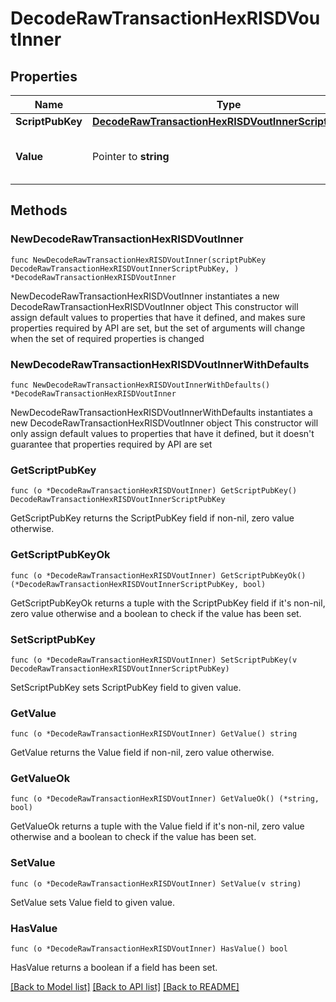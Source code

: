 # DecodeRawTransactionHexRISDVoutInner

## Properties

Name | Type | Description | Notes
------------ | ------------- | ------------- | -------------
**ScriptPubKey** | [**DecodeRawTransactionHexRISDVoutInnerScriptPubKey**](DecodeRawTransactionHexRISDVoutInnerScriptPubKey.md) |  | 
**Value** | Pointer to **string** | Represents the sent/received amount. | [optional] 

## Methods

### NewDecodeRawTransactionHexRISDVoutInner

`func NewDecodeRawTransactionHexRISDVoutInner(scriptPubKey DecodeRawTransactionHexRISDVoutInnerScriptPubKey, ) *DecodeRawTransactionHexRISDVoutInner`

NewDecodeRawTransactionHexRISDVoutInner instantiates a new DecodeRawTransactionHexRISDVoutInner object
This constructor will assign default values to properties that have it defined,
and makes sure properties required by API are set, but the set of arguments
will change when the set of required properties is changed

### NewDecodeRawTransactionHexRISDVoutInnerWithDefaults

`func NewDecodeRawTransactionHexRISDVoutInnerWithDefaults() *DecodeRawTransactionHexRISDVoutInner`

NewDecodeRawTransactionHexRISDVoutInnerWithDefaults instantiates a new DecodeRawTransactionHexRISDVoutInner object
This constructor will only assign default values to properties that have it defined,
but it doesn't guarantee that properties required by API are set

### GetScriptPubKey

`func (o *DecodeRawTransactionHexRISDVoutInner) GetScriptPubKey() DecodeRawTransactionHexRISDVoutInnerScriptPubKey`

GetScriptPubKey returns the ScriptPubKey field if non-nil, zero value otherwise.

### GetScriptPubKeyOk

`func (o *DecodeRawTransactionHexRISDVoutInner) GetScriptPubKeyOk() (*DecodeRawTransactionHexRISDVoutInnerScriptPubKey, bool)`

GetScriptPubKeyOk returns a tuple with the ScriptPubKey field if it's non-nil, zero value otherwise
and a boolean to check if the value has been set.

### SetScriptPubKey

`func (o *DecodeRawTransactionHexRISDVoutInner) SetScriptPubKey(v DecodeRawTransactionHexRISDVoutInnerScriptPubKey)`

SetScriptPubKey sets ScriptPubKey field to given value.


### GetValue

`func (o *DecodeRawTransactionHexRISDVoutInner) GetValue() string`

GetValue returns the Value field if non-nil, zero value otherwise.

### GetValueOk

`func (o *DecodeRawTransactionHexRISDVoutInner) GetValueOk() (*string, bool)`

GetValueOk returns a tuple with the Value field if it's non-nil, zero value otherwise
and a boolean to check if the value has been set.

### SetValue

`func (o *DecodeRawTransactionHexRISDVoutInner) SetValue(v string)`

SetValue sets Value field to given value.

### HasValue

`func (o *DecodeRawTransactionHexRISDVoutInner) HasValue() bool`

HasValue returns a boolean if a field has been set.


[[Back to Model list]](../README.md#documentation-for-models) [[Back to API list]](../README.md#documentation-for-api-endpoints) [[Back to README]](../README.md)


